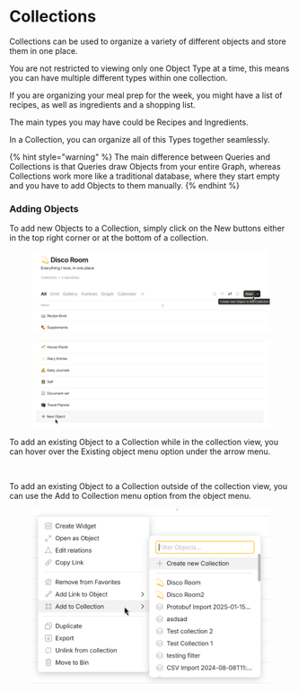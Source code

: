 # Collections

Collections can be used to organize a variety of different objects and store them in one place.

You are not restricted to viewing only one Object Type at a time, this means you can have multiple different types within one collection.

If you are organizing your meal prep for the week, you might have a list of recipes, as well as ingredients and a shopping list.

The main types you may have could be Recipes and Ingredients.

In a Collection, you can organize all of this Types together seamlessly.

{% hint style="warning" %}
The main difference between Queries and Collections is that Queries draw Objects from your entire Graph, whereas Collections work more like a traditional database, where they start empty and you have to add Objects to them manually.
{% endhint %}

### Adding Objects

To add new Objects to a Collection, simply click on the New buttons either in the top right corner or at the bottom of a collection.

<div><figure><img src="../../.gitbook/assets/image (1) (1) (1) (1) (1) (1).png" alt=""><figcaption></figcaption></figure> <figure><img src="../../.gitbook/assets/image (2) (1) (1) (1).png" alt=""><figcaption></figcaption></figure></div>

To add an existing Object to a Collection while in the collection view, you can hover over the Existing object menu option under the arrow menu.

<figure><img src="../../.gitbook/assets/existing-objects-to-collection_shadow.png" alt="" width="563"><figcaption></figcaption></figure>

To add an existing Object to a Collection outside of the collection view, you can use the Add to Collection menu option from the object menu.

<figure><img src="../../.gitbook/assets/image (3) (1) (1).png" alt="" width="563"><figcaption></figcaption></figure>
